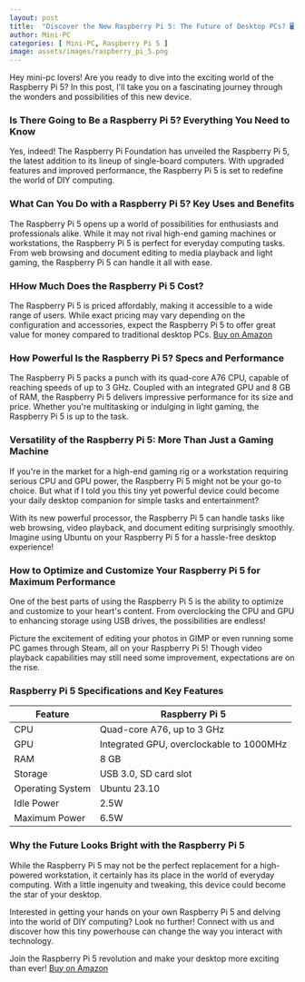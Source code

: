 ```yaml
---
layout: post
title:  "Discover the New Raspberry Pi 5: The Future of Desktop PCs? 🖥️"
author: Mini-PC
categories: [ Mini-PC, Raspberry Pi 5 ]
image: assets/images/raspberry_pi_5.png
---
```


Hey mini-pc lovers! Are you ready to dive into the exciting world of the Raspberry Pi 5? In this post, I'll take you on a fascinating journey through the wonders and possibilities of this new device.

### Is There Going to Be a Raspberry Pi 5? Everything You Need to Know

Yes, indeed! The Raspberry Pi Foundation has unveiled the Raspberry Pi 5, the latest addition to its lineup of single-board computers. With upgraded features and improved performance, the Raspberry Pi 5 is set to redefine the world of DIY computing.

### What Can You Do with a Raspberry Pi 5? Key Uses and Benefits

The Raspberry Pi 5 opens up a world of possibilities for enthusiasts and professionals alike. While it may not rival high-end gaming machines or workstations, the Raspberry Pi 5 is perfect for everyday computing tasks. From web browsing and document editing to media playback and light gaming, the Raspberry Pi 5 can handle it all with ease.

### HHow Much Does the Raspberry Pi 5 Cost?

The Raspberry Pi 5 is priced affordably, making it accessible to a wide range of users. While exact pricing may vary depending on the configuration and accessories, expect the Raspberry Pi 5 to offer great value for money compared to traditional desktop PCs. [Buy on Amazon](https://amzn.to/3UqWgKE)

### How Powerful Is the Raspberry Pi 5? Specs and Performance

The Raspberry Pi 5 packs a punch with its quad-core A76 CPU, capable of reaching speeds of up to 3 GHz. Coupled with an integrated GPU and 8 GB of RAM, the Raspberry Pi 5 delivers impressive performance for its size and price. Whether you're multitasking or indulging in light gaming, the Raspberry Pi 5 is up to the task.

### Versatility of the Raspberry Pi 5: More Than Just a Gaming Machine

If you're in the market for a high-end gaming rig or a workstation requiring serious CPU and GPU power, the Raspberry Pi 5 might not be your go-to choice. But what if I told you this tiny yet powerful device could become your daily desktop companion for simple tasks and entertainment?

With its new powerful processor, the Raspberry Pi 5 can handle tasks like web browsing, video playback, and document editing surprisingly smoothly. Imagine using Ubuntu on your Raspberry Pi 5 for a hassle-free desktop experience!

### How to Optimize and Customize Your Raspberry Pi 5 for Maximum Performance

One of the best parts of using the Raspberry Pi 5 is the ability to optimize and customize to your heart's content. From overclocking the CPU and GPU to enhancing storage using USB drives, the possibilities are endless!

Picture the excitement of editing your photos in GIMP or even running some PC games through Steam, all on your Raspberry Pi 5! Though video playback capabilities may still need some improvement, expectations are on the rise.

### Raspberry Pi 5 Specifications and Key Features

| Feature             | Raspberry Pi 5                             |
|---------------------|---------------------------------------------|
| CPU                 | Quad-core A76, up to 3 GHz                  |
| GPU                 | Integrated GPU, overclockable to 1000MHz    |
| RAM                 | 8 GB                                        |
| Storage             | USB 3.0, SD card slot                       |
| Operating System    | Ubuntu 23.10                                |
| Idle Power          | 2.5W                                        |
| Maximum Power       | 6.5W                                        |

### Why the Future Looks Bright with the Raspberry Pi 5

While the Raspberry Pi 5 may not be the perfect replacement for a high-powered workstation, it certainly has its place in the world of everyday computing. With a little ingenuity and tweaking, this device could become the star of your desktop.

Interested in getting your hands on your own Raspberry Pi 5 and delving into the world of DIY computing? Look no further! Connect with us and discover how this tiny powerhouse can change the way you interact with technology.

Join the Raspberry Pi 5 revolution and make your desktop more exciting than ever! [Buy on Amazon](https://amzn.to/3UqWgKE)





